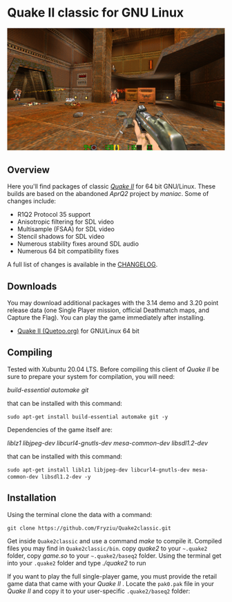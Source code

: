 <!-- Name: Quake2 classic -->

# Quake II classic for GNU Linux

![Quake II classic for Linux](github-screenshot.jpg)

## Overview

Here you'll find packages of classic _[Quake II](http://en.wikipedia.org/wiki/Quake_II)_ for 64 bit GNU/Linux.
These builds are based on the abandoned *AprQ2* project by _maniac_.
Some of changes include:

 * R1Q2 Protocol 35 support
 * Anisotropic filtering for SDL video
 * Multisample (FSAA) for SDL video
 * Stencil shadows for SDL video
 * Numerous stability fixes around SDL audio
 * Numerous 64 bit compatibility fixes

A full list of changes is available in the [CHANGELOG](CHANGELOG).

## Downloads

You may download additional packages with the 3.14 demo and 3.20 point release data (one Single Player mission, official Deathmatch maps, and Capture the Flag). You can play the game immediately after installing.

 * [Quake II (Quetoo.org)](http://quetoo.org/files/quake2-quetoo.org-x86_64.tar.gz) for GNU/Linux 64 bit

## Compiling

Tested with Xubuntu 20.04 LTS.
Before compiling this client of _Quake II_ 
be sure to prepare your system for compilation, you will need:

_build-essential automake git_

that can be installed with this command:

    sudo apt-get install build-essential automake git -y

Dependencies of the game itself are:

_liblz1 libjpeg-dev libcurl4-gnutls-dev mesa-common-dev libsdl1.2-dev_ 

that can be installed with this command:

    sudo apt-get install liblz1 libjpeg-dev libcurl4-gnutls-dev mesa-common-dev libsdl1.2-dev -y

## Installation

Using the terminal clone the data with a command:

    git clone https://github.com/Fryziu/Quake2classic.git

Get inside `Quake2classic` and use a command _make_ to compile it.
Compiled files you may find in `Quake2classic/bin`.
copy _quake2_ to your `~.quake2` folder,
copy _game.so_ to your `~.quake2/baseq2` folder.
Using the terminal get into your `.quake2` folder and type _./quake2_ to run

If you want to play the full single-player game, you must provide the retail game data that came with your _Quake II_ .
Locate the `pak0.pak` file in your _Quake II_ and copy it to your user-specific `.quake2/baseq2` folder:
  
    

